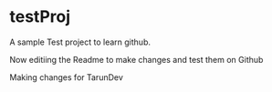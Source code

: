 # testProj
A sample Test project to learn github.

Now editiing the Readme to make changes and test them on Github



Making changes for TarunDev